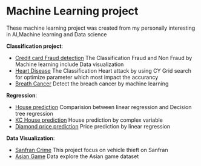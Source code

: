 # Machine Learning project
These machine learning project was created from my personally interesting in AI,Machine learning and Data science

**Classification project**:
- [Credit card Fraud detection](https://github.com/Intraraksa/ML-projects/blob/master/Credit_fraud.ipynb) The Classification Fraud and Non Fraud by Machine learning include Data visualization
- [Heart Disease](https://github.com/Intraraksa/ML-projects/blob/master/Heart_Disease.ipynb) The Classification Heart attack by using CY Grid search for optimize parameter which most impact the accurancy
- [Breath Cancer](https://github.com/Intraraksa/ML-projects/blob/master/Breath_Cancer.ipynb) Detect the breach cancer by machine learning

**Regression**:
- [House prediction](https://github.com/Intraraksa/ML-projects/blob/master/Breath_Cancer.ipynb) Comparision between linear regression and  Decision tree regression
- [KC House prediction](https://github.com/Intraraksa/ML-projects/blob/master/KC%20house%20prediction.ipynb) House prediction by complex variable 
- [Diamond price prediction](https://github.com/Intraraksa/ML-projects/blob/master/diamonds.ipynb) Price prediction by linear regression

**Data Visualization**:
- [Sanfran Crime](https://github.com/Intraraksa/ML-projects/blob/master/Sanfran_crimes.ipynb) This project focus on vehicle thieft on Sanfran
- [Asian Game](https://github.com/Intraraksa/ML-projects/blob/master/Asian_game.ipynb) Data explore the Asian game dataset
